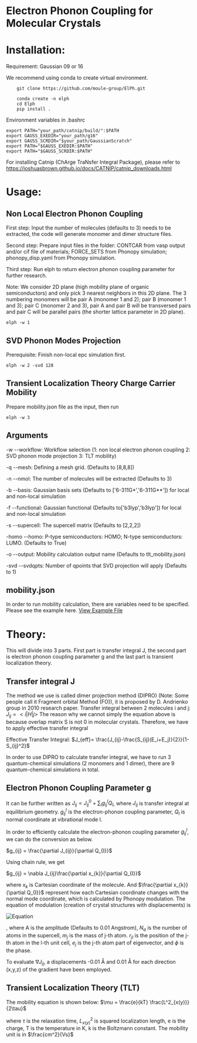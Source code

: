 # Electron Phonon Coupling for Molecular Crystals

# Installation:

Requirement: Gaussian 09 or 16

We recommend using conda to create virtual environment.

```
    git clone https://github.com/moule-group/ElPh.git

```

```
    conda create -n elph
    cd Elph
    pip install .
```

Environment variables in .bashrc

```
export PATH="your_path/catnip/build/":$PATH
export GAUSS_EXEDIR="your_path/g16"
export GAUSS_SCRDIR="$your_path/GaussianScratch"
export PATH="$GAUSS_EXEDIR:$PATH"
export PATH="$GAUSS_SCRDIR:$PATH"
```

For installing Catnip (ChArge TraNsfer Integral Package), please refer to https://joshuasbrown.github.io/docs/CATNIP/catnip_downloads.html

# Usage:

## Non Local Electron Phonon Coupling

First step:  Input the number of molecules (defaults to 3) needs to be extracted, the code will generate monomer and dimer structure files.

Second step: Prepare input files in the folder: CONTCAR from vasp output and/or cif file of materials; FORCE_SETS from Phonopy simulation; phonopy_disp.yaml from Phonopy simulation.

Third step: Run elph to return electron phonon coupling parameter for further research.

Note: We consider 2D plane (high mobility plane of organic semiconductors) and only pick 3 nearest neighbors in this 2D plane. The 3 numbering monomers will be pair A (monomer 1 and 2); pair B (monomer 1 and 3); pair C (monomer 2 and 3), pair A and pair B will be transversed pairs and pair C will be parallel pairs (the shorter lattice parameter in 2D plane).

```
elph -w 1
```

## SVD Phonon Modes Projection

Prerequisite: Finish non-local epc simulation first.

```
elph -w 2 -svd 128
```

## Transient Localization Theory Charge Carrier Mobility

Prepare mobility.json file as the input, then run

```
elph -w 3
```

## Arguments

-w --workflow: Workflow selection (1: non local electron phonon coupling 2: SVD phonon mode projection 3: TLT mobility)

-q --mesh: Defining a mesh grid. (Defaults to [8,8,8])

-n --nmol: The number of molecules will be extracted (Defaults to 3)

-b --basis: Gaussian basis sets (Defaults to ['6-311G*','6-311G**']) for local and non-local simulation

-f --functional: Gaussian functional (Defaults to['b3lyp','b3lyp']) for local and non-local simulation

-s --supercell: The supercell matrix (Defaults to [2,2,2])

-homo --homo: P-type semiconductors: HOMO; N-type semiconductors: LUMO. (Defaults to True)

-o --output: Mobility calculation output name (Defaults to tlt_mobility.json)

-svd --svdqpts: Number of qpoints that SVD projection will apply (Defaults to 1)

## mobility.json

In order to run mobility calculation, there are variables need to be specified. Please see the example here. [View Example File](example/mobility.json)


# Theory:
This will divide into 3 parts. First part is transfer integral J, the second part is electron phonon coupling parameter g and the last part is transient localization theory.

## Transfer integral J
The method we use is called dimer projection method (DIPRO) (Note: Some people call it Fragment orbital Method (FO)), it is proposed by D. Andrienko group in 2010 research paper. 
Transfer integral between 2 molecules i and j:
$J_{ij} = <i|H|j>$
The reason why we cannot simply the equation above is because overlap matrix S is not 0 in molecular crystals. Therefore, we have to apply effective transfer integral

Effective Transfer Integral:
$J_{eff}= \frac{J_{ij}-\frac{S_{ij}(E_i+E_j)}{2}}{1-S_{ij}^2}$

In order to use DIPRO to calculate transfer integral, we have to run 3 quantum-chemical simulations (2 monomers and 1 dimer), there are 9 quantum-chemical simulations in total.

## Electron Phonon Coupling Parameter g

It can be further written as 
$J_{ij} = J_{ij}^0 + \sum_{I} g_{ij}^IQ_{I}$,
where $J_{ij}$ is transfer integral at equilibrium geometry. 
$g_{ij}^I$ is the electron-phonon coupling parameter, 
$Q_{I}$ is normal coordinate at vibrational mode I.

In order to efficiently calculate the electron-phonon coupling parameter $g_{ij}^I$, 
we can do the conversion as below.


$g_{ij} = \frac{\partial J_{ij}}{\partial Q_{I}}$

Using chain rule, we get

$g_{ij} = \nabla J_{ij}\frac{\partial x_{k}}{\partial Q_{I}}$

where $x_{k}$ is Cartesian coordinate of the molecule. 
And $\frac{\partial x_{k}}{\partial Q_{I}}$ represent how each Cartesian coordinate changes with the normal mode coordinate, which is calculated by Phonopy modulation. The equation of modulation (creation of crystal structures with displacements) is 

![Equation](https://latex.codecogs.com/svg.image?\frac{A}{\sqrt{N_a&space;m_j}}\,\text{Re}\left[\exp(i\phi)e_j\exp(i\mathbf{q}\cdot\mathbf{r}_{jl})\right])

, where A is the amplitude (Defaults to 0.01 Angstrom), $N_{a}$ is the number of atoms in the supercell, $m_{j}$ is the mass of j-th atom. $r_{jl}$ is the position of the j-th atom in the l-th unit cell, $e_{j}$ is the j-th atom part of eigenvector, and $\phi$ is the phase.

To evaluate $\nabla J_{ij}$, a displacements -0.01 Å and 0.01 Å for each direction (x,y,z) of the gradient have been employed.

## Transient Localization Theory (TLT)

The mobility equation is shown below:
$\mu =  \frac{e}{kT} \frac{L^2_{x(y)}}{2\tau}$

where $\tau$ is the relaxation time, $L^2_{x(y)}$ is squared localization length, e is the charge, T is the temperature in K, k is the Boltzmann constant. The mobility unit is in $\frac{cm^2}{Vs}$
